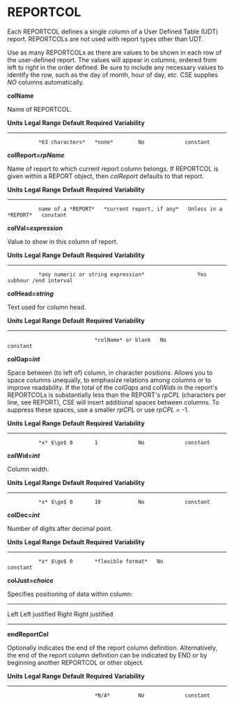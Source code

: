 # REPORTCOL

Each REPORTCOL defines a single column of a User Defined Table (UDT) report. REPORTCOLs are not used with report types other than UDT.

Use as many REPORTCOLs as there are values to be shown in each row of the user-defined report. The values will appear in columns, ordered from left to right in the order defined. Be sure to include any necessary values to identify the row, such as the day of month, hour of day, etc. CSE supplies *NO* columns automatically.

**colName**

Name of REPORTCOL.

  **Units**   **Legal Range**   **Default**   **Required**   **Variability**
  ----------- ----------------- ------------- -------------- -----------------
              *63 characters*   *none*        No             constant

**colReport=*rpName***

Name of report to which current report column belongs. If REPORTCOL is given within a REPORT object, then *colReport* defaults to that report.

  **Units**   **Legal Range**      **Default**                **Required**           **Variability**
  ----------- -------------------- -------------------------- ---------------------- -----------------
              name of a *REPORT*   *current report, if any*   Unless in a *REPORT*   constant

**colVal=*expression***

Value to show in this column of report.

  **Units**   **Legal Range**                      **Default**   **Required**   **Variability**
  ----------- ------------------------------------ ------------- -------------- -----------------------
              *any numeric or string expression*                 Yes            subhour /end interval

**colHead=*string***

Text used for column head.

  **Units**   **Legal Range**   **Default**          **Required**   **Variability**
  ----------- ----------------- -------------------- -------------- -----------------
                                *colName* or blank   No             constant

**colGap=*int***

Space between (to left of) column, in character positions. Allows you to space columns unequally, to emphasize relations among columns or to improve readability. If the total of the *colGaps* and *colWids* in the report's REPORTCOLs is substantially less than the REPORT's *rpCPL* (characters per line, see REPORT), CSE will insert additional spaces between columns. To suppress these spaces, use a smaller *rpCPL* or use *rpCPL* = -1.

  **Units**   **Legal Range**   **Default**   **Required**   **Variability**
  ----------- ----------------- ------------- -------------- -----------------
              *x* $\ge$ 0       1             No             constant

**colWid=*int***

Column width.

  **Units**   **Legal Range**   **Default**   **Required**   **Variability**
  ----------- ----------------- ------------- -------------- -----------------
              *x* $\ge$ 0       10            No             constant

**colDec=*int***

Number of digits after decimal point.

  **Units**   **Legal Range**   **Default**         **Required**   **Variability**
  ----------- ----------------- ------------------- -------------- -----------------
              *x* $\ge$ 0       *flexible format*   No             constant

**colJust=*choice***

Specifies positioning of data within column:

  ------- -----------------
  Left    Left justified
  Right   Right justified
  ------- -----------------

**endReportCol**

Optionally indicates the end of the report column definition. Alternatively, the end of the report column definition can be indicated by END or by beginning another REPORTCOL or other object.

  **Units**   **Legal Range**   **Default**   **Required**   **Variability**
  ----------- ----------------- ------------- -------------- -----------------
                                *N/A*         No             constant
